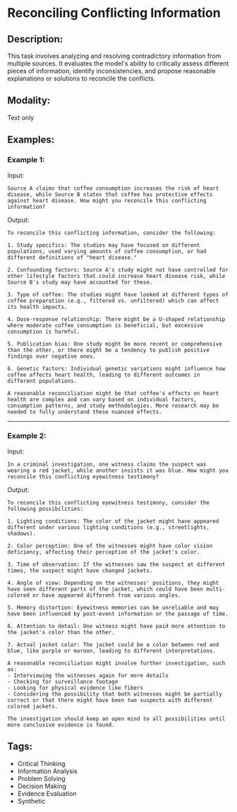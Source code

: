 # Reconciling Conflicting Information

## Description:
This task involves analyzing and resolving contradictory information from multiple sources. It evaluates the model's ability to critically assess different pieces of information, identify inconsistencies, and propose reasonable explanations or solutions to reconcile the conflicts.

## Modality:
Text only

## Examples:

### Example 1:

Input:

```
Source A claims that coffee consumption increases the risk of heart disease, while Source B states that coffee has protective effects against heart disease. How might you reconcile this conflicting information?
```

Output:

```
To reconcile this conflicting information, consider the following:

1. Study specifics: The studies may have focused on different populations, used varying amounts of coffee consumption, or had different definitions of "heart disease."

2. Confounding factors: Source A's study might not have controlled for other lifestyle factors that could increase heart disease risk, while Source B's study may have accounted for these.

3. Type of coffee: The studies might have looked at different types of coffee preparation (e.g., filtered vs. unfiltered) which can affect its health impacts.

4. Dose-response relationship: There might be a U-shaped relationship where moderate coffee consumption is beneficial, but excessive consumption is harmful.

5. Publication bias: One study might be more recent or comprehensive than the other, or there might be a tendency to publish positive findings over negative ones.

6. Genetic factors: Individual genetic variations might influence how coffee affects heart health, leading to different outcomes in different populations.

A reasonable reconciliation might be that coffee's effects on heart health are complex and can vary based on individual factors, consumption patterns, and study methodologies. More research may be needed to fully understand these nuanced effects.
```

---

### Example 2:

Input:

```
In a criminal investigation, one witness claims the suspect was wearing a red jacket, while another insists it was blue. How might you reconcile this conflicting eyewitness testimony?
```

Output:

```
To reconcile this conflicting eyewitness testimony, consider the following possibilities:

1. Lighting conditions: The color of the jacket might have appeared different under various lighting conditions (e.g., streetlights, shadows).

2. Color perception: One of the witnesses might have color vision deficiency, affecting their perception of the jacket's color.

3. Time of observation: If the witnesses saw the suspect at different times, the suspect might have changed jackets.

4. Angle of view: Depending on the witnesses' positions, they might have seen different parts of the jacket, which could have been multi-colored or have appeared different from various angles.

5. Memory distortion: Eyewitness memories can be unreliable and may have been influenced by post-event information or the passage of time.

6. Attention to detail: One witness might have paid more attention to the jacket's color than the other.

7. Actual jacket color: The jacket could be a color between red and blue, like purple or maroon, leading to different interpretations.

A reasonable reconciliation might involve further investigation, such as:
- Interviewing the witnesses again for more details
- Checking for surveillance footage
- Looking for physical evidence like fibers
- Considering the possibility that both witnesses might be partially correct or that there might have been two suspects with different colored jackets.

The investigation should keep an open mind to all possibilities until more conclusive evidence is found.
```

## Tags:
- Critical Thinking
- Information Analysis
- Problem Solving
- Decision Making
- Evidence Evaluation
- Synthetic